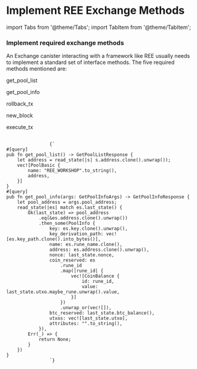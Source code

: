 # Implement REE Exchange Methods

import Tabs from '@theme/Tabs';
import TabItem from '@theme/TabItem';

<div style={{ display: 'flex', gap: '20px' }}>
  <div style={{ flex: '1 0 50%' }}>
    <h3>Implement required exchange methods</h3>
    <p>An Exchange canister interacting with a framework like REE usually needs to implement a standard set of interface methods. The five required methods mentioned are: </p>
    <p>get_pool_list</p>
    <p>get_pool_info</p>
    <p>rollback_tx</p>
    <p>new_block</p>
    <p>execute_tx</p>
  </div>

  <div style={{ flex: 1 }}>
      <TabItem value="source" label="Source" default>
        <Tabs>
          <TabItem value="exchange" label="exchange.rs" default>
          <pre style={{
              backgroundColor: '#f5f5f5',
              padding: '1rem',
              borderRadius: '4px',
              overflowX: 'auto',
              fontFamily: 'monospace',
              fontSize: '14px',
              lineHeight: '1.5',
              margin: '0'
            }}>
              <code>
                {`
#[query]
pub fn get_pool_list() -> GetPoolListResponse {
    let address = read_state(|s| s.address.clone().unwrap());
    vec![PoolBasic {
        name: "REE_WORKSHOP".to_string(),
        address,
    }]
}
#[query]
pub fn get_pool_info(args: GetPoolInfoArgs) -> GetPoolInfoResponse {
    let pool_address = args.pool_address;
    read_state(|es| match es.last_state() {
        Ok(last_state) => pool_address
            .eq(&es.address.clone().unwrap())
            .then_some(PoolInfo {
                key: es.key.clone().unwrap(),
                key_derivation_path: vec![es.key_path.clone().into_bytes()],
                name: es.rune_name.clone(),
                address: es.address.clone().unwrap(),
                nonce: last_state.nonce,
                coin_reserved: es
                    .rune_id
                    .map(|rune_id| {
                        vec![CoinBalance {
                            id: rune_id,
                            value: last_state.utxo.maybe_rune.unwrap().value,
                        }]
                    })
                    .unwrap_or(vec![]),
                btc_reserved: last_state.btc_balance(),
                utxos: vec![last_state.utxo],
                attributes: "".to_string(),
            }),
        Err(_) => {
            return None;
        }
    })
}
                `}
              </code>
            </pre>
          </TabItem>
        </Tabs>
      </TabItem>
  </div>
</div>